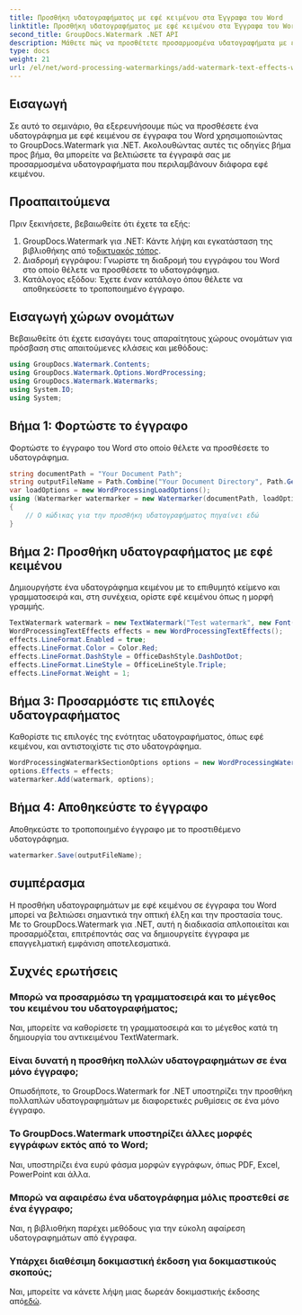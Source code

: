 ```yaml
---
title: Προσθήκη υδατογραφήματος με εφέ κειμένου στα Έγγραφα του Word
linktitle: Προσθήκη υδατογραφήματος με εφέ κειμένου στα Έγγραφα του Word
second_title: GroupDocs.Watermark .NET API
description: Μάθετε πώς να προσθέτετε προσαρμοσμένα υδατογραφήματα με εφέ κειμένου σε έγγραφα του Word χρησιμοποιώντας το GroupDocs.Watermark για .NET. Ασφάλεια εγγράφων και οπτική απήχηση χωρίς κόπο.
type: docs
weight: 21
url: /el/net/word-processing-watermarkings/add-watermark-text-effects-word-docs/
---
```

## Εισαγωγή
Σε αυτό το σεμινάριο, θα εξερευνήσουμε πώς να προσθέσετε ένα υδατογράφημα με εφέ κειμένου σε έγγραφα του Word χρησιμοποιώντας το GroupDocs.Watermark για .NET. Ακολουθώντας αυτές τις οδηγίες βήμα προς βήμα, θα μπορείτε να βελτιώσετε τα έγγραφά σας με προσαρμοσμένα υδατογραφήματα που περιλαμβάνουν διάφορα εφέ κειμένου.
## Προαπαιτούμενα
Πριν ξεκινήσετε, βεβαιωθείτε ότι έχετε τα εξής:
1.  GroupDocs.Watermark για .NET: Κάντε λήψη και εγκατάσταση της βιβλιοθήκης από το[δικτυακός τόπος](https://releases.groupdocs.com/Watermark/net/).
2. Διαδρομή εγγράφου: Γνωρίστε τη διαδρομή του εγγράφου του Word στο οποίο θέλετε να προσθέσετε το υδατογράφημα.
3. Κατάλογος εξόδου: Έχετε έναν κατάλογο όπου θέλετε να αποθηκεύσετε το τροποποιημένο έγγραφο.

## Εισαγωγή χώρων ονομάτων
Βεβαιωθείτε ότι έχετε εισαγάγει τους απαραίτητους χώρους ονομάτων για πρόσβαση στις απαιτούμενες κλάσεις και μεθόδους:
```csharp
using GroupDocs.Watermark.Contents;
using GroupDocs.Watermark.Options.WordProcessing;
using GroupDocs.Watermark.Watermarks;
using System.IO;
using System;
```
## Βήμα 1: Φορτώστε το έγγραφο
Φορτώστε το έγγραφο του Word στο οποίο θέλετε να προσθέσετε το υδατογράφημα.
```csharp
string documentPath = "Your Document Path";
string outputFileName = Path.Combine("Your Document Directory", Path.GetFileName(documentPath));
var loadOptions = new WordProcessingLoadOptions();
using (Watermarker watermarker = new Watermarker(documentPath, loadOptions))
{
    // Ο κώδικας για την προσθήκη υδατογραφήματος πηγαίνει εδώ
}
```
## Βήμα 2: Προσθήκη υδατογραφήματος με εφέ κειμένου
Δημιουργήστε ένα υδατογράφημα κειμένου με το επιθυμητό κείμενο και γραμματοσειρά και, στη συνέχεια, ορίστε εφέ κειμένου όπως η μορφή γραμμής.
```csharp
TextWatermark watermark = new TextWatermark("Test watermark", new Font("Arial", 19));
WordProcessingTextEffects effects = new WordProcessingTextEffects();
effects.LineFormat.Enabled = true;
effects.LineFormat.Color = Color.Red;
effects.LineFormat.DashStyle = OfficeDashStyle.DashDotDot;
effects.LineFormat.LineStyle = OfficeLineStyle.Triple;
effects.LineFormat.Weight = 1;
```
## Βήμα 3: Προσαρμόστε τις επιλογές υδατογραφήματος
Καθορίστε τις επιλογές της ενότητας υδατογραφήματος, όπως εφέ κειμένου, και αντιστοιχίστε τις στο υδατογράφημα.
```csharp
WordProcessingWatermarkSectionOptions options = new WordProcessingWatermarkSectionOptions();
options.Effects = effects;
watermarker.Add(watermark, options);
```
## Βήμα 4: Αποθηκεύστε το έγγραφο
Αποθηκεύστε το τροποποιημένο έγγραφο με το προστιθέμενο υδατογράφημα.
```csharp
watermarker.Save(outputFileName);
```

## συμπέρασμα
Η προσθήκη υδατογραφημάτων με εφέ κειμένου σε έγγραφα του Word μπορεί να βελτιώσει σημαντικά την οπτική έλξη και την προστασία τους. Με το GroupDocs.Watermark για .NET, αυτή η διαδικασία απλοποιείται και προσαρμόζεται, επιτρέποντάς σας να δημιουργείτε έγγραφα με επαγγελματική εμφάνιση αποτελεσματικά.
## Συχνές ερωτήσεις
### Μπορώ να προσαρμόσω τη γραμματοσειρά και το μέγεθος του κειμένου του υδατογραφήματος;
Ναι, μπορείτε να καθορίσετε τη γραμματοσειρά και το μέγεθος κατά τη δημιουργία του αντικειμένου TextWatermark.
### Είναι δυνατή η προσθήκη πολλών υδατογραφημάτων σε ένα μόνο έγγραφο;
Οπωσδήποτε, το GroupDocs.Watermark for .NET υποστηρίζει την προσθήκη πολλαπλών υδατογραφημάτων με διαφορετικές ρυθμίσεις σε ένα μόνο έγγραφο.
### Το GroupDocs.Watermark υποστηρίζει άλλες μορφές εγγράφων εκτός από το Word;
Ναι, υποστηρίζει ένα ευρύ φάσμα μορφών εγγράφων, όπως PDF, Excel, PowerPoint και άλλα.
### Μπορώ να αφαιρέσω ένα υδατογράφημα μόλις προστεθεί σε ένα έγγραφο;
Ναι, η βιβλιοθήκη παρέχει μεθόδους για την εύκολη αφαίρεση υδατογραφημάτων από έγγραφα.
### Υπάρχει διαθέσιμη δοκιμαστική έκδοση για δοκιμαστικούς σκοπούς;
 Ναι, μπορείτε να κάνετε λήψη μιας δωρεάν δοκιμαστικής έκδοσης από[εδώ](https://releases.groupdocs.com/).